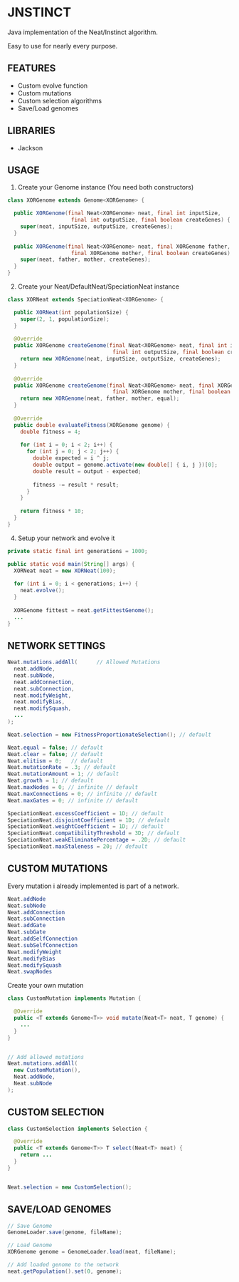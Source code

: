 # JNSTINCT

Java implementation of the Neat/Instinct algorithm.

Easy to use for nearly every purpose.

## FEATURES

- Custom evolve function
- Custom mutations
- Custom selection algorithms
- Save/Load genomes

## LIBRARIES

- Jackson

## USAGE

1. Create your Genome instance (You need both constructors)

```java
class XORGenome extends Genome<XORGenome> {

  public XORGenome(final Neat<XORGenome> neat, final int inputSize,
                    final int outputSize, final boolean createGenes) {
    super(neat, inputSize, outputSize, createGenes);
  }
  
  public XORGenome(final Neat<XORGenome> neat, final XORGenome father,
                    final XORGenome mother, final boolean createGenes) {
    super(neat, father, mother, createGenes);
  }
}
```

2. Create your Neat/DefaultNeat/SpeciationNeat instance

```java
class XORNeat extends SpeciationNeat<XORGenome> {

  public XORNeat(int populationSize) {
    super(2, 1, populationSize);
  }
  
  @Override
  public XORGenome createGenome(final Neat<XORGenome> neat, final int inputSize,
                                 final int outputSize, final boolean createGenes) {
    return new XORGenome(neat, inputSize, outputSize, createGenes);
  }
  
  @Override
  public XORGenome createGenome(final Neat<XORGenome> neat, final XORGenome father,
                                 final XORGenome mother, final boolean equal) {
    return new XORGenome(neat, father, mother, equal);
  }
  
  @Override
  public double evaluateFitness(XORGenome genome) {
    double fitness = 4;
    
    for (int i = 0; i < 2; i++) {
      for (int j = 0; j < 2; j++) {
        double expected = i ^ j;
        double output = genome.activate(new double[] { i, j })[0];
        double result = output - expected;
        
        fitness -= result * result;
      }
    }
    
    return fitness * 10;
  }
}
```

4. Setup your network and evolve it

```java
private static final int generations = 1000;

public static void main(String[] args) {
  XORNeat neat = new XORNeat(100);
  
  for (int i = 0; i < generations; i++) {
    neat.evolve();
  }
  
  XORGenome fittest = neat.getFittestGenome();
  ...
}
```

## NETWORK SETTINGS

```java
Neat.mutations.addAll(      // Allowed Mutations
  neat.addNode,
  neat.subNode,
  neat.addConnection,
  neat.subConnection,
  neat.modifyWeight,
  neat.modifyBias,
  neat.modifySquash,
  ...
);

Neat.selection = new FitnessProportionateSelection(); // default

Neat.equal = false; // default
Neat.clear = false; // default
Neat.elitism = 0;   // default
Neat.mutationRate = .3; // default
Neat.mutationAmount = 1; // default
Neat.growth = 1; // default
Neat.maxNodes = 0; // infinite // default
Neat.maxConnections = 0; // infinite // default
Neat.maxGates = 0; // infinite // default

SpeciationNeat.excessCoefficient = 1D; // default
SpeciationNeat.disjointCoefficient = 1D; // default
SpeciationNeat.weightCoefficient = 1D; // default
SpeciationNeat.compatibilityThreshold = 3D; // default
SpeciationNeat.weakEliminatePercentage = .2D; // default
SpeciationNeat.maxStaleness = 20; // default

```

## CUSTOM MUTATIONS

Every mutation i already implemented is part of a network.

```java
Neat.addNode
Neat.subNode
Neat.addConnection
Neat.subConnection
Neat.addGate
Neat.subGate
Neat.addSelfConnection
Neat.subSelfConnection
Neat.modifyWeight
Neat.modifyBias
Neat.modifySquash
Neat.swapNodes
```

Create your own mutation

```java
class CustomMutation implements Mutation {

  @Override
  public <T extends Genome<T>> void mutate(Neat<T> neat, T genome) {
    ...
  }
}


// Add allowed mutations
Neat.mutations.addAll(
  new CustomMutation(),
  Neat.addNode,
  Neat.subNode
);
```

## CUSTOM SELECTION

```java
class CustomSelection implements Selection {

  @Override
  public <T extends Genome<T>> T select(Neat<T> neat) {
    return ...
  }
}


Neat.selection = new CustomSelection();
```

## SAVE/LOAD GENOMES

```java
// Save Genome
GenomeLoader.save(genome, fileName);

// Load Genome
XORGenome genome = GenomeLoader.load(neat, fileName);

// Add loaded genome to the network
neat.getPopulation().set(0, genome);
```
